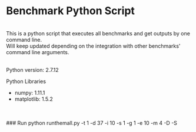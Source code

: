 # Benchmark Python Script
<br />
This is a python script that executes all benchmarks and get outputs by one command line.
<br />
Will keep updated depending on the integration with other benchmarks' command line arguments.
<br />
<br />

Python version: 2.7.12

Python Libraries
* numpy: 1.11.1
* matplotlib: 1.5.2

<br />
<br />
### Run   
    python runthemall.py -t 1 -d 37 -i 10 -s 1 -g 1 -e 10 -m 4 -D -S
